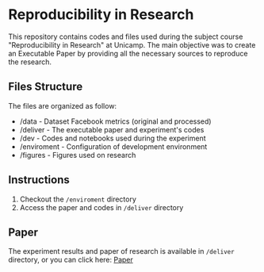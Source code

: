# Reproducibility in Research

This repository contains codes and files used during the subject course "Reproducibility in Research" at Unicamp. The main objective was to create an Executable Paper by providing all the necessary sources to reproduce the research.

## Files Structure

The files are organized as follow:

* /data - Dataset Facebook metrics (original and processed)
* /deliver - The executable paper and experiment's codes
* /dev - Codes and notebooks used during the experiment
* /enviroment - Configuration of development environment
* /figures - Figures used on research


## Instructions
1. Checkout the ``/enviroment`` directory
2. Access the paper and codes in ``/deliver`` directory

## Paper
The experiment results and paper of research is available in ``/deliver`` directory, or you can click here: [Paper](deliver/paper.ipynb)